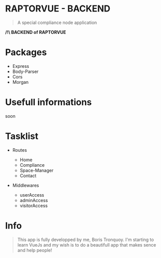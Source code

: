 # RAPTORVUE - BACKEND
> A special compliance node application

**/!\ BACKEND of RAPTORVUE**

# Packages

- Express
- Body-Parser
- Cors
- Morgan

# Usefull informations

soon


# Tasklist

- Routes
    - Home
    - Compliance
    - Space-Manager
    - Contact

- Middlewares
    - userAccess
    - adminAccess
    - visitorAccess


# Info

> This app is fully developped by me, Boris Tronquoy. I'm starting to learn VueJs and my wish is to do a beautifull app that makes sence and help people!



